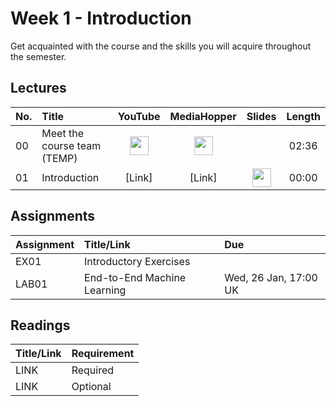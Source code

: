 # Week 1 - Introduction
Get acquainted with the course and the skills you will acquire throughout the semester.

## Lectures

| No. | Title | YouTube | MediaHopper | Slides | Length |
|:---|:-----|:-------:|:-----------:|:------:|:------:|
| 00   | Meet the course team (TEMP) | [<img src="https://upload.wikimedia.org/wikipedia/commons/7/75/YouTube_social_white_squircle_%282017%29.svg" width="30"/>](https://youtu.be/lX93oBGaBwQ) | [<img src="https://image.flaticon.com/icons/png/512/711/711245.png" width="30"/>](https://media.ed.ac.uk/media/IDS+-+Meet+the+course+team/1_q82gknap) |  | 02:36 |
| 01   | Introduction               | [Link]      | [Link] |   [<img src="https://image.flaticon.com/icons/png/512/3497/3497154.png" width="30"/>](https://youtu.be/lX93oBGaBwQ) |00:00  |

## Assignments

| Assignment  | Title/Link                  | Due                   |
|:------------|:----------------------------|:----------------------|
| EX01        | Introductory Exercises      |                       |
| LAB01       | End-to-End Machine Learning | Wed, 26 Jan, 17:00 UK |

## Readings

| Title/Link   | Requirement |
|:-------------|:------------|
| LINK         | Required    |
| LINK         | Optional    |
